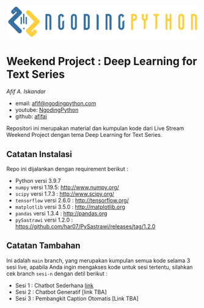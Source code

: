 ![alt text](https://github.com/afifai/weekend-project-DLFNLPSeries/blob/main/image/logo.png?raw=true)
# Weekend Project : Deep Learning for Text Series
*Afif A. Iskandar*

- email: <afif@ngodingpython.com>
- youtube: [NgodingPython](https://youtube.com/NgodingPython)
- github: [afifai](http://github.com/afifai)

Repositori ini merupakan material dan kumpulan kode dari Live Stream Weekend Project dengan tema Deep Learning for Text Series.

## Catatan Instalasi
Repo ini dijalankan dengan requirement berikut :

- Python versi 3.9.7
- `numpy` versi 1.19.5: http://www.numpy.org/
- `scipy` versi 1.7.3 : http://www.scipy.org/
- `tensorflow` versi 2.6.0 : http://tensorflow.org/
- `matplotlib` versi 3.5.0 : http://matplotlib.org
- `pandas` versi 1.3.4 : http://pandas.org
- `pySastrawi` versi 1.2.0 : https://github.com/har07/PySastrawi/releases/tag/1.2.0


## Catatan Tambahan
Ini adalah `main` branch, yang merupakan kumpulan semua kode selama 3 sesi live, apabila Anda ingin mengakses kode untuk sesi tertentu, silahkan cek branch `sesi-n` dengan detil berikut :

- Sesi 1 : Chatbot Sederhana [link](https://www.youtube.com/watch?v=HihKQ8F0k4c)
- Sesi 2 : Chatbot Generatif [link TBA]
- Sesi 3 : Pembangkit Caption Otomatis [Link TBA]